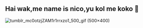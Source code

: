 ## Hai wak,me name is nico,yu kol me koko 👋
![tumblr_mc0otzjZAM1r1rrxzo1_500_gif (500×400)](https://github.com/user-attachments/assets/5fd9549b-a909-4be2-95d9-20731f2c314b)

<!--
**Nickodilas/Nickodilas** is a ✨ _special_ ✨ repository because its `README.md` (this file) appears on your GitHub profile.

Here are some ideas to get you started:

- 🔭 I’m currently working on ...
- 🌱 I’m currently learning ...
- 👯 I’m looking to collaborate on ...
- 🤔 I’m looking for help with ...
- 💬 Ask me about ...
- 📫 How to reach me: ...
- 😄 Pronouns: ...
- ⚡ Fun fact: ...
-->
